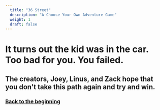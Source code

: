```yaml
---
  title: "36 Street"
  description: "A Choose Your Own Adventure Game"
  weight: 1
  draft: false
---
```

# It turns out the kid was in the car. Too bad for you. You failed.
## The creators, Joey, Linus, and Zack hope that you don't take this path again and try and win.
### [Back to the beginning](/1)
